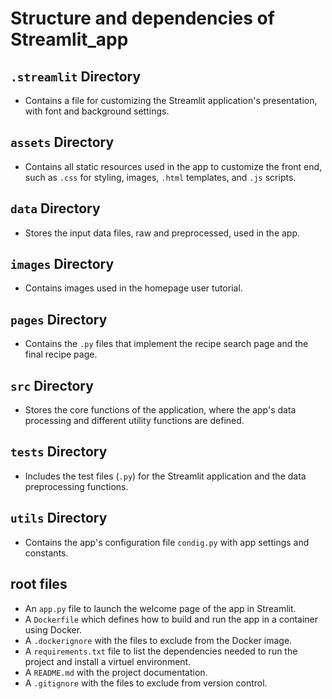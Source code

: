 # Structure and dependencies of Streamlit_app

## `.streamlit` Directory

*   Contains a file for customizing the Streamlit application's presentation, with font and background settings.

## `assets` Directory

*   Contains all static resources used in the app to customize the front end, such as `.css` for styling, images, `.html` templates, and `.js` scripts.

  ## `data` Directory
*   Stores the input data files, raw and preprocessed, used in the app.

## `images` Directory

*   Contains images used in the homepage user tutorial.

## `pages` Directory

*   Contains the `.py` files that implement the recipe search page and the final recipe page.

## `src` Directory

*   Stores the core functions of the application, where the app's data processing and different utility functions are defined.

## `tests` Directory

*   Includes the test files (`.py`) for the Streamlit application and the data preprocessing functions.

## `utils` Directory

*   Contains the app's configuration file `condig.py` with app settings and constants.

## root files

*  An `app.py` file to launch the welcome page of the app in Streamlit.
*  A `Dockerfile` which defines how to build and run the app in a container using Docker.
*  A `.dockerignore` with the files to exclude from the Docker image.
*  A `requirements.txt` file to list the dependencies needed to run the project and install a virtuel environment.
*  A `README.md` with the project documentation.
*  A `.gitignore` with the files to exclude from version control.
